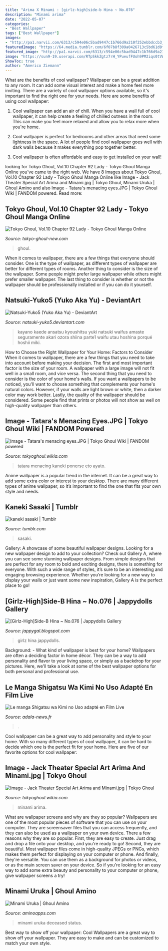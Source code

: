 ```yaml
---
title: "Arima X Minami : [girlz-high]side-b Hina ~ No.076"
description: "Minami arima"
date: "2022-05-07"
categories:
- "Best Wallpaper"
tags: ["Best Wallpaper"]
images:
- "http://pa1.narvii.com/6313/c594e06c5bad9447c1b766d9a210f252ebbdccb3_hq.gif"
featuredImage: "https://64.media.tumblr.com/6f07b8f309a0426713c5bd61d0f0be73/6b5b72ea126a56ad-68/s640x960/a1a0bb0edf7703b9606e1ba492b632addfa49592.jpg"
featured_image: "http://pa1.narvii.com/6313/c594e06c5bad9447c1b766d9a210f252ebbdccb3_hq.gif"
image: "https://sun9-19.userapi.com/RTpSkkZgtz7rH_YPueufFUoh9PM2iqs0tVWZjg/RR6DU69kD4E.jpg"
ShowToc: true
author: "Americo Ziemann"
---
```



What are the benefits of cool wallpaper?
Wallpaper can be a great addition to any room. It can add some visual interest and make a home feel more inviting. There are a variety of cool wallpaper options available, so it's important to find the right one for your needs. Here are some benefits of using cool wallpaper: 
1. Cool wallpaper can add an air of chill. When you have a wall full of cool wallpaper, it can help create a feeling of chilled outness in the room. This can make you feel more relaxed and allow you to relax more when you're home. 

2. Cool wallpaper is perfect for bedrooms and other areas that need some lightness in the space. A lot of people find cool wallpaper goes well with dark walls because it makes everything pop together better. 

3. Cool wallpaper is often affordable and easy to get installed on your wall!

	

		
looking for Tokyo Ghoul, Vol.10 Chapter 92 Lady - Tokyo Ghoul Manga Online you've came to the right web. We have 8 Images about Tokyo Ghoul, Vol.10 Chapter 92 Lady - Tokyo Ghoul Manga Online like Image - Jack Theater Special Art Arima and Minami.jpg | Tokyo Ghoul, Minami Uruka | Ghoul Amino and also Image - Tatara&#039;s menacing eyes.JPG | Tokyo Ghoul Wiki | FANDOM powered. Read more:
		
    
## Tokyo Ghoul, Vol.10 Chapter 92 Lady - Tokyo Ghoul Manga Online

<img loading=lazy src="https://sun9-19.userapi.com/RTpSkkZgtz7rH_YPueufFUoh9PM2iqs0tVWZjg/RR6DU69kD4E.jpg" onerror="this.onerror=null;this.src='https://tse4.mm.bing.net/th?id=OIP.QjAzIDqRqi_Tb2Ec9HXT5QHaK6&amp;pid=15.1';" alt="Tokyo Ghoul, Vol.10 Chapter 92 Lady - Tokyo Ghoul Manga Online">

_Source: tokyo-ghoul-new.com_

>ghoul. 

	

When it comes to wallpaper, there are a few things that everyone should consider. One is the type of wallpaper, as different types of wallpaper are better for different types of rooms. Another thing to consider is the size of the wallpaper. Some people might prefer large wallpaper while others might prefer smaller wallpaper. The last thing to consider is whether or not the wallpaper should be professionally installed or if you can do it yourself.

    
## Natsuki-Yuko5 (Yuko Aka Yu) - DeviantArt

<img loading=lazy src="http://pa1.narvii.com/5694/a5b2269acd207e764a6a8262e7d38f0c207a1088_hq.gif" onerror="this.onerror=null;this.src='https://tse4.mm.bing.net/th?id=OIP.zw8nq_TLtmKeijoPCR1FQwHaEH&amp;pid=15.1';" alt="Natsuki-Yuko5 (Yuko Aka Yu) - DeviantArt">

_Source: natsuki-yuko5.deviantart.com_

>kayano kaede ansatsu kyoushitsu yuki natsuki waifus amaste seguramente akari ozora shiina parte1 waifu utau hoshina porqué hoshii miki. 

	

How to Choose the Right Wallpaper for Your Home: Factors to Consider
When it comes to wallpaper, there are a few things that you need to take into account before making your decision. The first and most important factor is the size of your room. A wallpaper with a large image will not fit well in a small room, and vice versa. 
The second thing that you need to consider is the color of your home's walls. If you want a wallpapers to be noticed, you'll want to choose something that complements your home's natural colors. However, if your walls are light brown or white, then a darker color may work better. 
Lastly, the quality of the wallpaper should be considered. Some people find that prints or photos will not show as well on high-quality wallpaper than others.

    
## Image - Tatara&#039;s Menacing Eyes.JPG | Tokyo Ghoul Wiki | FANDOM Powered

<img loading=lazy src="https://vignette.wikia.nocookie.net/tokyoghoul/images/b/b5/Tatara&#039;s_menacing_eyes.JPG/revision/latest?cb=20161204174558" onerror="this.onerror=null;this.src='https://tse4.mm.bing.net/th?id=OIP.F8puu1-WE2COcgNosjZgagHaF2&amp;pid=15.1';" alt="Image - Tatara&#039;s menacing eyes.JPG | Tokyo Ghoul Wiki | FANDOM powered">

_Source: tokyoghoul.wikia.com_

>tatara menacing kaneki ponerse eto ayato. 

	

Anime wallpaper is a popular trend in the internet. It can be a great way to add some extra color or interest to your desktop. There are many different types of anime wallpaper, so it’s important to find the one that fits your own style and needs.

    
## Kaneki Sasaki | Tumblr

<img loading=lazy src="https://64.media.tumblr.com/6f07b8f309a0426713c5bd61d0f0be73/6b5b72ea126a56ad-68/s640x960/a1a0bb0edf7703b9606e1ba492b632addfa49592.jpg" onerror="this.onerror=null;this.src='https://tse4.mm.bing.net/th?id=OIP.BzReyG9vgqzDahKeVEYE9gHaD9&amp;pid=15.1';" alt="kaneki sasaki | Tumblr">

_Source: tumblr.com_

>sasaki. 

	

Gallery: A showcase of some beautiful wallpaper designs.
Looking for a new wallpaper design to add to your collection? Check out Gallery A, where you can see some stunning wallpaper designs. From simple designs that are perfect for any room to bold and exciting designs, there is something for everyone. With such a wide range of styles, it’s sure to be an interesting and engaging browsing experience. Whether you’re looking for a new way to display your walls or just want some new inspiration, Gallery A is the perfect place to go!





	
	
    
## [Girlz-High]Side-B Hina ~ No.076 | Jappydolls Gallery

<img loading=lazy src="http://3.bp.blogspot.com/_m4RDUTWIuMI/SwxCIwS98AI/AAAAAAAACK4/iPcdjykLpkQ/s1600/gh_sb_hina2036-763398.jpg" onerror="this.onerror=null;this.src='https://tse4.mm.bing.net/th?id=OIP.g3elw78ue_9AMVDf8BO2dgAAAA&amp;pid=15.1';" alt="[Girlz-High]Side-B Hina ~ No.076 | Jappydolls Gallery">

_Source: jappygal.blogspot.com_

>girlz hina jappydolls. 

	

Background: - What kind of wallpaper is best for your home?
Wallpapers are often a deciding factor in home décor. They can be a way to add personality and flavor to your living space, or simply as a backdrop for your pictures. Here, we'll take a look at some of the best wallpaper options for both personal and professional use.

    
## Le Manga Shigatsu Wa Kimi No Uso Adapté En Film Live

<img loading=lazy src="https://adala-news.fr/wp-content/uploads/2015/09/Kaori-Suzu-Hirose.png" onerror="this.onerror=null;this.src='https://tse4.mm.bing.net/th?id=OIP.uQJ3Dy9o89uUJiWXzK0xCgHaEe&amp;pid=15.1';" alt="Le manga Shigatsu wa Kimi no Uso adapté en Film Live">

_Source: adala-news.fr_

>. 

	

Cool wallpaper can be a great way to add personality and style to your home. With so many different types of cool wallpaper, it can be hard to decide which one is the perfect fit for your home. Here are five of our favorite options for cool wallpaper: 

    
## Image - Jack Theater Special Art Arima And Minami.jpg | Tokyo Ghoul

<img loading=lazy src="https://vignette1.wikia.nocookie.net/tokyoghoul/images/2/26/Jack_Theater_Special_Art_Arima_and_Minami.jpg/revision/latest?cb=20150818224050" onerror="this.onerror=null;this.src='https://tse3.mm.bing.net/th?id=OIP.tsCzZu9ABWu8D5x9xS2m-QHaIV&amp;pid=15.1';" alt="Image - Jack Theater Special Art Arima and Minami.jpg | Tokyo Ghoul">

_Source: tokyoghoul.wikia.com_

>minami arima. 

	

What are wallpaper screens and why are they so popular?
Wallpapers are one of the most popular pieces of software that you can use on your computer. They are screensaver files that you can access frequently, and they can also be used as a wallpaper on your own device. There a few reasons why they are so popular. First, they are easy to create. Just drag and drop a file onto your desktop, and you're ready to go! Second, they are beautiful. Most wallpaper files come in high-quality JPEGs or PNGs, which makes them perfect for displaying on your computer or phone. And finally, they're versatile. You can use them as a background for photos or videos, or as the main screen saver on your device. So if you're looking for an easy way to add some extra beauty and personality to your computer or phone, give wallpaper screens a try!

    
## Minami Uruka | Ghoul Amino

<img loading=lazy src="http://pa1.narvii.com/6313/c594e06c5bad9447c1b766d9a210f252ebbdccb3_hq.gif" onerror="this.onerror=null;this.src='https://tse2.mm.bing.net/th?id=OIP.uocZ3S7N2Tl4cwe9eahOrAHaEK&amp;pid=15.1';" alt="Minami Uruka | Ghoul Amino">

_Source: aminoapps.com_

>minami uruka deceased status. 

	

Best way to show off your wallpaper:
Cool Wallpapers are a great way to show off your wallpaper. They are easy to make and can be customized to match your own style.

